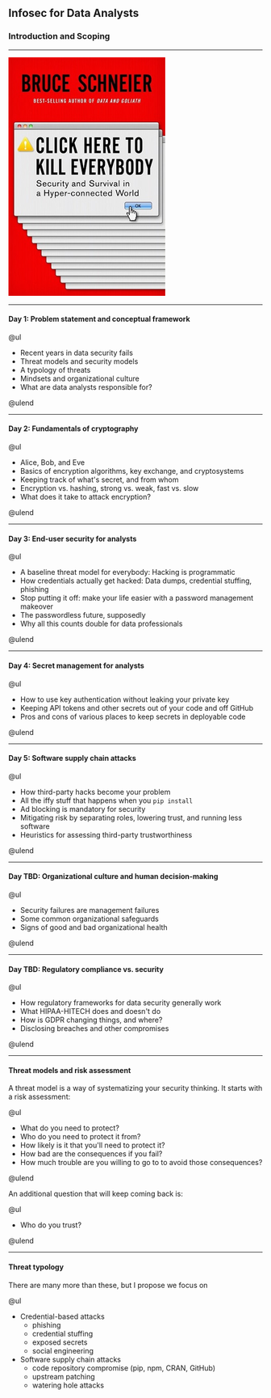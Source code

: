 ## Infosec for Data Analysts

### Introduction and Scoping

---

![click-here](img/click-here.jpg)

---

#### Day 1: Problem statement and conceptual framework

@ul

- Recent years in data security fails
- Threat models and security models
- A typology of threats
- Mindsets and organizational culture
- What are data analysts responsible for?

@ulend

---

#### Day 2: Fundamentals of cryptography

@ul

- Alice, Bob, and Eve
- Basics of encryption algorithms, key exchange, and cryptosystems
- Keeping track of what's secret, and from whom
- Encryption vs. hashing, strong vs. weak, fast vs. slow
- What does it take to attack encryption?

@ulend

---

#### Day 3: End-user security for analysts

@ul

- A baseline threat model for everybody: Hacking is programmatic
- How credentials actually get hacked: Data dumps, credential stuffing, phishing
- Stop putting it off: make your life easier with a password management makeover
- The passwordless future, supposedly
- Why all this counts double for data professionals

@ulend

---

#### Day 4: Secret management for analysts

@ul

- How to use key authentication without leaking your private key
- Keeping API tokens and other secrets out of your code and off GitHub
- Pros and cons of various places to keep secrets in deployable code

@ulend

---

#### Day 5: Software supply chain attacks

@ul

- How third-party hacks become your problem
- All the iffy stuff that happens when you `pip install`
- Ad blocking is mandatory for security
- Mitigating risk by separating roles, lowering trust, and running less software
- Heuristics for assessing third-party trustworthiness

@ulend

---

#### Day TBD: Organizational culture and human decision-making

@ul

- Security failures are management failures
- Some common organizational safeguards
- Signs of good and bad organizational health
    
@ulend

---

#### Day TBD: Regulatory compliance vs. security

@ul

- How regulatory frameworks for data security generally work
- What HIPAA-HITECH does and doesn't do
- How is GDPR changing things, and where?
- Disclosing breaches and other compromises

@ulend

---

#### Threat models and risk assessment

A threat model is a way of systematizing your security thinking. It starts with a risk assessment:

@ul

- What do you need to protect?
- Who do you need to protect it from?
- How likely is it that you'll need to protect it?
- How bad are the consequences if you fail?
- How much trouble are you willing to go to to avoid those consequences?

@ulend

An additional question that will keep coming back is:

@ul

- Who do you trust?

@ulend

---

#### Threat typology

There are many more than these, but I propose we focus on

@ul

- Credential-based attacks
    - phishing
    - credential stuffing
    - exposed secrets
    - social engineering
- Software supply chain attacks
    - code repository compromise (pip, npm, CRAN, GitHub)
    - upstream patching
    - watering hole attacks





#### 

